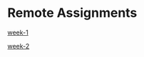 # Remote Assignments

[week-1](https://yunningtseng.github.io/remote-assignments/week-1/)

[week-2](https://yunningtseng.github.io/remote-assignments/week-2/assignment-4/)